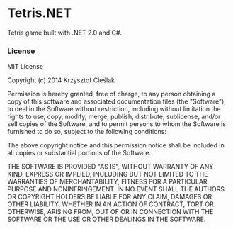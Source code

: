 # Tetris.NET

Tetris game built with .NET 2.0 and C#.

### License

MIT License

Copyright (c) 2014 Krzysztof Cieślak

Permission  is hereby granted, free  of charge,  to any person obtaining a copy
of this software and associated documentation files (the "Software"),  to  deal
in  the Software without restriction,  including without limitation the  rights
to  use, copy,  modify,  merge, publish, distribute,  sublicense,  and/or  sell
copies of the Software, and to permit persons to whom the Software is furnished
to do so, subject to the following conditions:

The above copyright notice and this  permission notice shall be included in all
copies or substantial portions of the Software.

THE SOFTWARE  IS PROVIDED  "AS IS",  WITHOUT WARRANTY OF ANY  KIND,  EXPRESS OR
IMPLIED,  INCLUDING  BUT NOT  LIMITED  TO  THE WARRANTIES  OF  MERCHANTABILITY,
FITNESS  FOR  A  PARTICULAR  PURPOSE AND NONINFRINGEMENT.  IN  NO  EVENT  SHALL
THE  AUTHORS  OR  COPYRIGHT  HOLDERS  BE  LIABLE  FOR  ANY  CLAIM,  DAMAGES  OR
OTHER  LIABILITY,  WHETHER  IN  AN  ACTION  OF  CONTRACT,  TORT  OR  OTHERWISE,
ARISING  FROM,  OUT  OF  OR  IN CONNECTION WITH  THE SOFTWARE  OR  THE  USE  OR
OTHER DEALINGS IN THE SOFTWARE.
